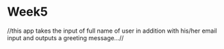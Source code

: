 # Week5
//this app takes the input of full name of user in addition with his/her email input and outputs a greeting message...//
